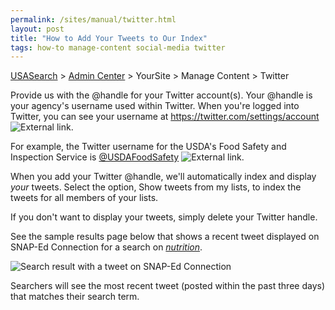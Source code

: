 ```yaml
---
permalink: /sites/manual/twitter.html
layout: post
title: "How to Add Your Tweets to Our Index"
tags: how-to manage-content social-media twitter
---
```

[USASearch](http://usasearch.howto.gov) > [Admin Center](https://search.usa.gov/sites/) > YourSite > Manage Content > Twitter

Provide us with the @handle for your Twitter account(s). Your @handle is your agency's username used within Twitter. When you're logged into Twitter, you can see your username at <https://twitter.com/settings/account> ![External link](https://9fddeb862c037f6d2190-f1564c64756a8cfee25b6b19953b1d23.ssl.cf2.rackcdn.com/external_link.gif).

For example, the Twitter username for the USDA's Food Safety and Inspection Service is [@USDAFoodSafety](https://twitter.com/USDAFoodSafety) ![External link](https://9fddeb862c037f6d2190-f1564c64756a8cfee25b6b19953b1d23.ssl.cf2.rackcdn.com/external_link.gif).

When you add your Twitter @handle, we'll automatically index and display *your* tweets. Select the option, Show tweets from my lists, to index the tweets for all members of your lists.

If you don't want to display your tweets, simply delete your Twitter handle.

See the sample results page below that shows a recent tweet displayed on SNAP-Ed Connection for a search on *[nutrition](http://search.usa.gov/search?affiliate=snap-edconnection&query=nutrition)*.

![Search result with a tweet on SNAP-Ed Connection](https://9fddeb862c037f6d2190-f1564c64756a8cfee25b6b19953b1d23.ssl.cf2.rackcdn.com/social-media-tweets.png)

Searchers will see the most recent tweet (posted within the past three days) that matches their search term.